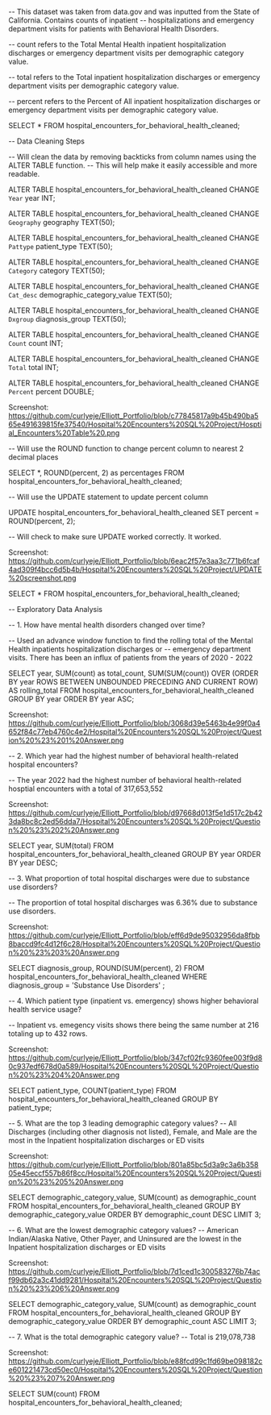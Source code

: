 -- This dataset was taken from data.gov and was inputted from the State of California. Contains counts of inpatient 
-- hospitalizations and emergency department visits for patients with Behavioral Health Disorders.

-- count refers to the Total Mental Health inpatient hospitalization discharges or emergency department visits per demographic category value.

-- total refers to the Total inpatient hospitalization discharges or emergency department visits per demographic category value.

-- percent refers to the Percent of All inpatient hospitalization discharges or emergency department visits per demographic category value.


SELECT *
FROM hospital_encounters_for_behavioral_health_cleaned;

-- Data Cleaning Steps

-- Will clean the data by removing backticks from column names using the ALTER TABLE function. 
-- This will help make it easily accessible and more readable. 

ALTER TABLE hospital_encounters_for_behavioral_health_cleaned
CHANGE `Year` year INT;

ALTER TABLE hospital_encounters_for_behavioral_health_cleaned
CHANGE `Geography` geography TEXT(50);

ALTER TABLE hospital_encounters_for_behavioral_health_cleaned
CHANGE `Pattype` patient_type TEXT(50);

ALTER TABLE hospital_encounters_for_behavioral_health_cleaned
CHANGE `Category` category TEXT(50);

ALTER TABLE hospital_encounters_for_behavioral_health_cleaned
CHANGE `Cat_desc` demographic_category_value TEXT(50);

ALTER TABLE hospital_encounters_for_behavioral_health_cleaned
CHANGE `Dxgroup` diagnosis_group TEXT(50);

ALTER TABLE hospital_encounters_for_behavioral_health_cleaned
CHANGE `Count` count INT;

ALTER TABLE hospital_encounters_for_behavioral_health_cleaned
CHANGE `Total` total INT;

ALTER TABLE hospital_encounters_for_behavioral_health_cleaned
CHANGE `Percent` percent DOUBLE;

Screenshot: https://github.com/curlyeje/Elliott_Portfolio/blob/c77845817a9b45b490ba565e491639815fe37540/Hospital%20Encounters%20SQL%20Project/Hosptial_Encounters%20Table%20.png

-- Will use the ROUND function to change percent column to nearest 2 decimal places

SELECT *, ROUND(percent, 2) as percentages
FROM hospital_encounters_for_behavioral_health_cleaned;

-- Will use the UPDATE statement to update percent column 

UPDATE hospital_encounters_for_behavioral_health_cleaned
SET percent = ROUND(percent, 2);

-- Will check to make sure UPDATE worked correctly. It worked. 

Screenshot: https://github.com/curlyeje/Elliott_Portfolio/blob/6eac2f57e3aa3c771b6fcaf4ad309f4bcc6d5b4b/Hospital%20Encounters%20SQL%20Project/UPDATE%20screenshot.png

SELECT *
FROM hospital_encounters_for_behavioral_health_cleaned;

-- Exploratory Data Analysis

-- 1. How have mental health disorders changed over time? 

-- Used an advance window function to find the rolling total of the Mental Health inpatients hospitalization discharges or 
-- emergency department visits. There has been an influx of patients from the years of 2020 - 2022

SELECT year, SUM(count) as total_count, 
SUM(SUM(count)) OVER (ORDER BY year ROWS BETWEEN UNBOUNDED PRECEDING AND CURRENT ROW) AS rolling_total
FROM hospital_encounters_for_behavioral_health_cleaned
GROUP BY year
ORDER BY year ASC;

Screenshot: https://github.com/curlyeje/Elliott_Portfolio/blob/3068d39e5463b4e99f0a4652f84c77eb4760c4e2/Hospital%20Encounters%20SQL%20Project/Question%20%23%201%20Answer.png

-- 2. Which year had the highest number of behavioral health-related hospital encounters? 

-- The year 2022 had the highest number of behavioral health-related hosptial encounters with a total of 317,653,552

Screenshot: https://github.com/curlyeje/Elliott_Portfolio/blob/d97668d013f5e1d517c2b423da8bc8c2ed56dda7/Hospital%20Encounters%20SQL%20Project/Question%20%23%202%20Answer.png

SELECT year, SUM(total)
FROM hospital_encounters_for_behavioral_health_cleaned
GROUP BY year
ORDER BY year DESC;

-- 3. What proportion of total hospital discharges were due to substance use disorders? 

-- The proportion of total hospital discharges was 6.36% due to substance use disorders. 

Screenshot: https://github.com/curlyeje/Elliott_Portfolio/blob/eff6d9de95032956da8fbb8baccd9fc4d12f6c28/Hospital%20Encounters%20SQL%20Project/Question%20%23%203%20Answer.png

SELECT diagnosis_group, ROUND(SUM(percent), 2)
FROM hospital_encounters_for_behavioral_health_cleaned
WHERE diagnosis_group = 'Substance Use Disorders' ;


-- 4. Which patient type (inpatient vs. emergency) shows higher behavioral health service usage? 

-- Inpatient vs. emegency visits shows there being the same number at 216 totaling up to 432 rows.

Screenshot: https://github.com/curlyeje/Elliott_Portfolio/blob/347cf02fc9360fee003f9d80c937edf678d0a589/Hospital%20Encounters%20SQL%20Project/Question%20%23%204%20Answer.png

SELECT patient_type, COUNT(patient_type)
FROM hospital_encounters_for_behavioral_health_cleaned
GROUP BY patient_type;


-- 5. What are the top 3 leading demographic category values? 
-- All Discharges (including other diagnosis not listed), Female, and Male are the most in the Inpatient hospitalization discharges or ED visits 

Screenshot: https://github.com/curlyeje/Elliott_Portfolio/blob/801a85bc5d3a9c3a6b35805e45eccf557b86f8cc/Hospital%20Encounters%20SQL%20Project/Question%20%23%205%20Answer.png

SELECT demographic_category_value, SUM(count) as demographic_count
FROM hospital_encounters_for_behavioral_health_cleaned
GROUP BY demographic_category_value
ORDER BY demographic_count DESC
LIMIT 3;

--  6. What are the lowest demographic category values? 
--  American Indian/Alaska Native, Other Payer, and Uninsured are the lowest in the Inpatient hospitalization discharges or ED visits

Screenshot: https://github.com/curlyeje/Elliott_Portfolio/blob/7d1ced1c300583276b74acf99db62a3c41dd9281/Hospital%20Encounters%20SQL%20Project/Question%20%23%206%20Answer.png

SELECT demographic_category_value, SUM(count) as demographic_count
FROM hospital_encounters_for_behavioral_health_cleaned
GROUP BY demographic_category_value
ORDER BY demographic_count ASC
LIMIT 3;

-- 7. What is the total demographic category value? 
--   Total is 219,078,738

Screenshot: https://github.com/curlyeje/Elliott_Portfolio/blob/e88fcd99c1fd69be098182ce601221473cd50ec0/Hospital%20Encounters%20SQL%20Project/Question%20%23%207%20Answer.png

SELECT SUM(count)
FROM hospital_encounters_for_behavioral_health_cleaned;
